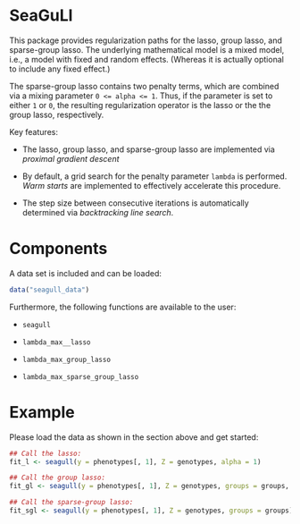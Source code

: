 
<!-- README.md is generated from README.Rmd. Please edit that file -->

# SeaGuLl

This package provides regularization paths for the lasso, group lasso,
and sparse-group lasso. The underlying mathematical model is a mixed
model, i.e., a model with fixed and random effects. (Whereas it is
actually optional to include any fixed effect.)

The sparse-group lasso contains two penalty terms, which are combined
via a mixing parameter `0 <= alpha <= 1`. Thus, if the parameter is set
to either `1` or `0`, the resulting regularization operator is the lasso
or the the group lasso, respectively.

Key features:

  - The lasso, group lasso, and sparse-group lasso are implemented via
    *proximal gradient descent*

  - By default, a grid search for the penalty parameter `lambda` is
    performed. *Warm starts* are implemented to effectively accelerate
    this procedure.

  - The step size between consecutive iterations is automatically
    determined via *backtracking line search*.

# Components

A data set is included and can be loaded:

``` r
data("seagull_data")
```

Furthermore, the following functions are available to the user:

  - `seagull`

  - `lambda_max__lasso`

  - `lambda_max_group_lasso`

  - `lambda_max_sparse_group_lasso`

# Example

Please load the data as shown in the section above and get started:

``` r
## Call the lasso:
fit_l <- seagull(y = phenotypes[, 1], Z = genotypes, alpha = 1)

## Call the group lasso:
fit_gl <- seagull(y = phenotypes[, 1], Z = genotypes, groups = groups, alpha = 0)

## Call the sparse-group lasso:
fit_sgl <- seagull(y = phenotypes[, 1], Z = genotypes, groups = groups)
```
